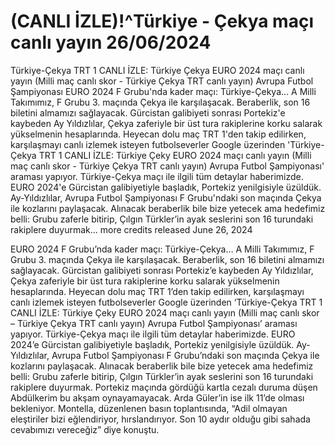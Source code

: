 # (CANLI İZLE)!^Türkiye - Çekya maçı canlı yayın 26/06/2024
Türkiye-Çekya TRT 1 CANLI İZLE: Türkiye Çekya EURO 2024 maçı canlı yayın (Milli maç canlı skor - Türkiye Çekya TRT canlı yayın) Avrupa Futbol Şampiyonası
EURO 2024 F Grubu'nda kader maçı: Türkiye-Çekya… A Milli Takımımız, F Grubu 3. maçında Çekya ile karşılaşacak. Beraberlik, son 16 biletini almamızı sağlayacak. Gürcistan galibiyeti sonrası Portekiz'e kaybeden Ay Yıldızlılar, Çekya zaferiyle bir üst tura rakiplerine korku salarak yükselmenin hesaplarında. Heyecan dolu maç TRT 1'den takip edilirken, karşılaşmayı canlı izlemek isteyen futbolseverler Google üzerinden 'Türkiye-Çekya TRT 1 CANLI İZLE: Türkiye Çeky EURO 2024 maçı canlı yayın (Milli maç canlı skor - Türkiye Çekya TRT canlı yayın) Avrupa Futbol Şampiyonası' araması yapıyor. Türkiye-Çekya maçı ile ilgili tüm detaylar haberimizde.
EURO 2024'e Gürcistan galibiyetiyle başladık, Portekiz yenilgisiyle üzüldük. Ay-Yıldızlılar, Avrupa Futbol Şampiyonası F Grubu'ndaki son maçında Çekya ile kozlarını paylaşacak. Alınacak beraberlik bile bize yetecek ama hedefimiz belli: Grubu zaferle bitirip, Çılgın Türkler’in ayak seslerini son 16 turundaki rakiplere duyurmak...  more
credits
released June 26, 2024

EURO 2024 F Grubu’nda kader maçı: Türkiye-Çekya… A Milli Takımımız, F Grubu 3. maçında Çekya ile karşılaşacak. Beraberlik, son 16 biletini almamızı sağlayacak. Gürcistan galibiyeti sonrası Portekiz’e kaybeden Ay Yıldızlılar, Çekya zaferiyle bir üst tura rakiplerine korku salarak yükselmenin hesaplarında. Heyecan dolu maç TRT 1’den takip edilirken, karşılaşmayı canlı izlemek isteyen futbolseverler Google üzerinden ‘Türkiye-Çekya TRT 1 CANLI İZLE: Türkiye Çeky EURO 2024 maçı canlı yayın (Milli maç canlı skor – Türkiye Çekya TRT canlı yayın) Avrupa Futbol Şampiyonası’ araması yapıyor. Türkiye-Çekya maçı ile ilgili tüm detaylar haberimizde.
EURO 2024’e Gürcistan galibiyetiyle başladık, Portekiz yenilgisiyle üzüldük. Ay-Yıldızlılar, Avrupa Futbol Şampiyonası F Grubu’ndaki son maçında Çekya ile kozlarını paylaşacak. Alınacak beraberlik bile bize yetecek ama hedefimiz belli: Grubu zaferle bitirip, Çılgın Türkler’in ayak seslerini son 16 turundaki rakiplere duyurmak. Portekiz maçında gördüğü kartla cezalı duruma düşen Abdülkerim bu akşam oynayamayacak. Arda Güler’in ise ilk 11’de olması bekleniyor. Montella, düzenlenen basın toplantısında, “Adil olmayan eleştiriler bizi eğlendiriyor, hırslandırıyor. Son 10 aydır olduğu gibi sahada cevabımızı vereceğiz” diye konuştu.
